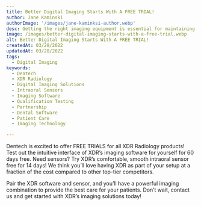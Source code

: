 ```yaml
---
title: Better Digital Imaging Starts With A FREE TRIAL!
author: Jane Kaminski
authorImage: '/images/jane-kaminksi-author.webp'
desc: Getting the right imaging equipment is essential for maintaining a stress-free patient experience. With deep expertise in dental imaging and the team’s care into crafting quality sensors, XDR Radiology is a clear standout when it comes to the vast array of sensors and imaging software available on the market.
image: /images/better-digital-imaging-starts-with-a-free-trial.webp
alt: Better Digital Imaging Starts With A FREE TRIAL!
createdAt: 03/28/2022
updatedAt: 03/28/2022
tags:
  - Digital Imaging
keywords:
  - Dentech
  - XDR Radiology
  - Digital Imaging Solutions
  - Intraoral Sensors
  - Imaging Software
  - Qualification Testing
  - Partnership
  - Dental Software
  - Patient Care
  - Imaging Technology

---
```


Dentech is excited to offer FREE TRIALS for all XDR Radiology products! Test out the intuitive interface of XDR’s imaging software for yourself for 60 days free. Need sensors? Try XDR’s comfortable, smooth intraoral sensor free for 14 days! We think you’ll love having XDR as part of your setup at a fraction of the cost compared to other top-tier competitors.

Pair the XDR software and sensor, and you’ll have a powerful imaging combination to provide the best care for your patients. Don’t wait, contact us and get started with XDR’s imaging solutions today!
